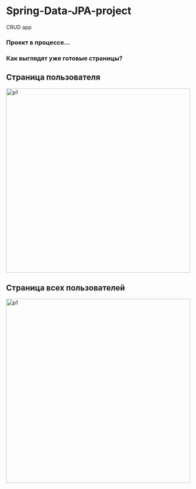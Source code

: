 # Spring-Data-JPA-project
CRUD app

### Проект в процессе...

### Как выглядят уже готовые страницы?

## Страница пользователя
<img width="500px" alt="p1" src="https://github.com/ShulV/Spring-Data-JPA-project/blob/main/docs/result-images/user_page.png">

## Страница всех пользователей
<img width="500px" alt="p1" src="https://github.com/ShulV/Spring-Data-JPA-project/blob/main/docs/result-images/user_list.png">
